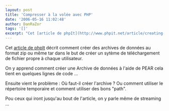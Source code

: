 ```yaml
---
layout: post
title: 'Compresser à la volée avec PHP'
date: '2006-05-16 11:02:48'
author: DanRaZor
tags: '[]'
excerpt: "Cet [article de phpIt](http://www.phpit.net/article/creating-zip-tar-archives-dynamically-php/1/) décrit comment créer des archives de données   au format zip ou même tar dans le but de créer un sytème de téléchargement    de fichier propre à chaque utilisateur.  \n  \nOn y apprend comment créer une Archive de données à l'aide de PEAR  \n     …"
---
```


Cet [article de phpIt](http://www.phpit.net/article/creating-zip-tar-archives-dynamically-php/1/) décrit comment créer des archives de données   au format zip ou même tar dans le but de créer un sytème de téléchargement    de fichier propre à chaque utilisateur.

On y apprend comment créer une Archive de données à l'aide de PEAR   cela tient en quelques lignes de code ...

Ensuite vient le problème : Où faut-il créer l'archive ? Ou comment utiliser le répertoire temporaire   et comment utiliser des bons &quot;path&quot;.

Pou ceux qui iront jusqu'au bout de l'article, on y parle même de streaming ...
